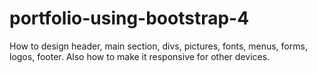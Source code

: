 # portfolio-using-bootstrap-4
How to design header, main section, divs, pictures, fonts, menus, forms, logos, footer. Also how to make it responsive for other devices.
